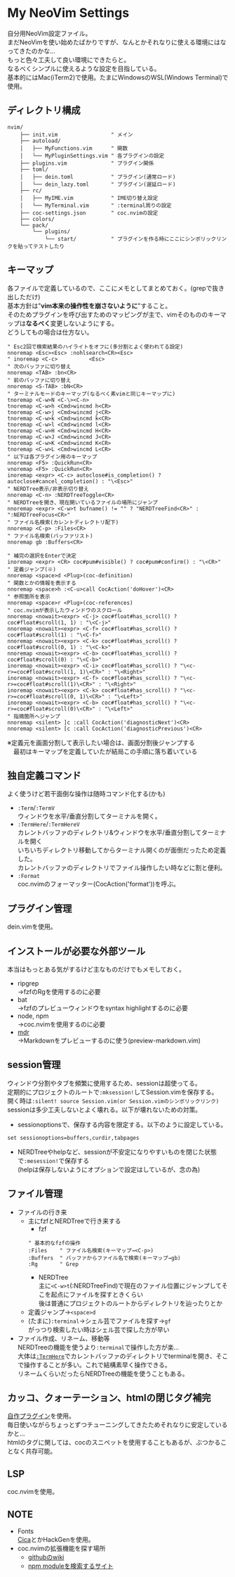 # My NeoVim Settings
自分用NeoVim設定ファイル。  
まだNeoVimを使い始めたばかりですが、なんとかそれなりに使える環境にはなってきたのかな...  
もっと色々工夫して良い環境にできたらと。  
なるべくシンプルに使えるような設定を目指している。  
基本的にはMac(iTerm2)で使用。たまにWindowsのWSL(Windows Terminal)で使用。  

## ディレクトリ構成
```
nvim/
    ├── init.vim                 " メイン
    ├── autoload/
    │   ├── MyFunctions.vim      " 関数
    │   └── MyPluginSettings.vim " 各プラグインの設定
    ├── plugins.vim              " プラグイン関係
    ├── toml/
    │   ├── dein.toml            " プラグイン(通常ロード)
    │   └── dein_lazy.toml       " プラグイン(遅延ロード)
    ├── rc/
    │   ├── MyIME.vim            " IME切り替え設定
    │   └── MyTerminal.vim       " :terminal周りの設定
    ├── coc-settings.json        " coc.nvimの設定
    ├── colors/
    └── pack/
        └── plugins/
            └── start/           " プラグインを作る時にここにシンボリックリンクを貼ってテストしたり
```

## キーマップ
各ファイルで定義しているので、ここにメモとしてまとめておく。(grepで抜き出しただけ)  
基本方針は"**vim本来の操作性を崩さないように**"すること。  
そのためプラグインを呼び出すためのマッピングが主で、vimそのもののキーマップは**なるべく**変更しないようにする。  
どうしてもの場合は仕方ない。
```vim
" Esc2回で検索結果のハイライトをオフに(多分割とよく使われてる設定)
nnoremap <Esc><Esc> :nohlsearch<CR><Esc>
" inoremap <C-c>          <Esc>
" 次のバッファに切り替え
nnoremap <TAB> :bn<CR>
" 前のバッファに切り替え
nnoremap <S-TAB> :bN<CR>
" ターミナルモードのキーマップ(なるべく素vimと同じキーマップに)
tnoremap <C-w>N <C-\><C-n>
tnoremap <C-w>h <Cmd>wincmd h<CR>
tnoremap <C-w>j <Cmd>wincmd j<CR>
tnoremap <C-w>k <Cmd>wincmd k<CR>
tnoremap <C-w>l <Cmd>wincmd l<CR>
tnoremap <C-w>H <Cmd>wincmd H<CR>
tnoremap <C-w>J <Cmd>wincmd J<CR>
tnoremap <C-w>K <Cmd>wincmd K<CR>
tnoremap <C-w>L <Cmd>wincmd L<CR>
" 以下は各プラグイン用のキーマップ
nnoremap <F5> :QuickRun<CR>
vnoremap <F5> :QuickRun<CR>
inoremap <expr> <C-c> autoclose#is_completion() ? autoclose#cancel_completion() : "\<Esc>"
" NERDTree表示/非表示切り替え
nnoremap <C-n> :NERDTreeToggle<CR>
" NERDTreeを開き、現在開いているファイルの場所にジャンプ
nnoremap <expr> <C-w>t bufname() != "" ? "NERDTreeFind<CR>" : ":NERDTreeFocus<CR>"
" ファイル名検索(カレントディレクトリ配下)
nnoremap <C-p> :Files<CR>
" ファイル名検索(バッファリスト)
nnoremap gb :Buffers<CR>

" 補完の選択をEnterで決定
inoremap <expr> <CR> coc#pum#visible() ? coc#pum#confirm() : "\<CR>"
" 定義ジャンプ(※)
nnoremap <space>d <Plug>(coc-definition)
" 関数とかの情報を表示する
nnoremap <space>h :<C-u>call CocAction('doHover')<CR>
" 参照箇所を表示
nnoremap <space>r <Plug>(coc-references)
" coc.nvimが表示したウィンドウのスクロール
nnoremap <nowait><expr> <C-j> coc#float#has_scroll() ? coc#float#scroll(1, 1) : "\<C-j>"
nnoremap <nowait><expr> <C-f> coc#float#has_scroll() ? coc#float#scroll(1) : "\<C-f>"
nnoremap <nowait><expr> <C-k> coc#float#has_scroll() ? coc#float#scroll(0, 1) : "\<C-k>"
nnoremap <nowait><expr> <C-b> coc#float#has_scroll() ? coc#float#scroll(0) : "\<C-b>"
inoremap <nowait><expr> <C-i> coc#float#has_scroll() ? "\<c-r>=coc#float#scroll(1, 1)\<CR>" : "\<Right>"
inoremap <nowait><expr> <C-f> coc#float#has_scroll() ? "\<c-r>=coc#float#scroll(1)\<CR>" : "\<Right>"
inoremap <nowait><expr> <C-k> coc#float#has_scroll() ? "\<c-r>=coc#float#scroll(0, 1)\<CR>" : "\<Left>"
inoremap <nowait><expr> <C-b> coc#float#has_scroll() ? "\<c-r>=coc#float#scroll(0)\<CR>" : "\<Left>"
" 指摘箇所へジャンプ
nnoremap <silent> ]c :call CocAction('diagnosticNext')<CR>
nnoremap <silent> [c :call CocAction('diagnosticPrevious')<CR>
```
※定義元を画面分割して表示したい場合は、画面分割後ジャンプする  
　最初はキーマップを定義していたが結局この手順に落ち着いている

<a id="user-command"></a>
## 独自定義コマンド
よく使うけど若干面倒な操作は随時コマンド化する(かも)
- `:Term`/`:TermV`  
ウィンドウを水平/垂直分割してターミナルを開く。
- `:TermHere`/`:TermHereV`  
カレントバッファのディレクトリ&ウィンドウを水平/垂直分割してターミナルを開く  
いちいちディレクトリ移動してからターミナル開くのが面倒だったため定義した。  
カレントバッファのディレクトリでファイル操作したい時などに割と便利。
- `:Format`  
coc.nvimのフォーマッター(CocAction('format'))を呼ぶ。

## プラグイン管理
dein.vimを使用。

## インストールが必要な外部ツール
本当はもっとある気がするけど主なものだけでもメモしておく。
- ripgrep  
→fzfのRgを使用するのに必要
- bat  
→fzfのプレビューウィンドウをsyntax highlightするのに必要
- node, npm  
→coc.nvimを使用するのに必要
- [mdr](https://github.com/MichaelMure/mdr)  
→Markdownをプレビューするのに使う(preview-markdown.vim)

## session管理
ウィンドウ分割やタブを頻繁に使用するため、sessionは超使ってる。  
定期的にプロジェクトのルートで`:mksession!`してSession.vimを保存する。  
開く時は`:silent! source Session.vim(or Session.vimのシンボリックリンク)`  
sessionは多少工夫しないとよく壊れる。以下が壊れないための対策。
- sessionoptionsで、保存する内容を限定する。以下のように設定している。
```vim
set sessionoptions=buffers,curdir,tabpages
```
- NERDTreeやhelpなど、sessionが不安定になりやすいものを閉じた状態で`:mesession!`で保存する  
(helpは保存しないようにオプションで設定はしているが、念の為)

## ファイル管理
- ファイルの行き来
  - 主にfzfとNERDTreeで行き来する
    - fzf
    ```vim
    " 基本的なfzfの操作
    :Files    " ファイル名検索(キーマップ→<C-p>)
    :Buffers  " バッファからファイル名で検索(キーマップ→gb)
    :Rg       " Grep
    ```
    - NERDTree  
    主に`<C-w>t`(:NERDTreeFind)で現在のファイル位置にジャンプしてそこを起点にファイルを探すときくらい  
    後は普通にプロジェクトのルートからディレクトリを辿ったりとか
  - 定義ジャンプ→`<space>d`
  - (たまに)`:terminal`→シェル芸でファイルを探す→`gf`  
  がっつり検索したい時はシェル芸で探した方が早い
- ファイル作成、リネーム、移動等  
NERDTreeの機能を使うより`:terminal`で操作した方が楽...  
大体は[`:TermHere`](#user-command)でカレントバッファのディレクトリでterminalを開き、そこで操作することが多い。これで結構素早く操作できる。  
リネームくらいだったらNERDTreeの機能を使うこともある。

## カッコ、クォーテーション、htmlの閉じタグ補完
[自作プラグイン](https://github.com/ukiuki-engineer/vim-autoclose)を使用。  
毎日使いながらちょっとずつチューニングしてきたためそれなりに安定しているかと...  
htmlのタグに関しては、cocのスニペットを使用することもあるが、ぶつかることなく共存可能。

## LSP
coc.nvimを使用。

## NOTE
- Fonts  
[Cica](https://github.com/miiton/Cica/releases/download/v5.0.3/Cica_v5.0.3.zip)とかHackGenを使用。
- coc.nvimの拡張機能を探す場所
  - [githubのwiki](https://github.com/neoclide/coc.nvim/wiki/Using-coc-extensions#implemented-coc-extensions)
  - [npm moduleを検索するサイト](https://www.npmjs.com/search?q=keywords%3Acoc.nvim)
